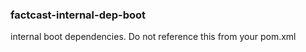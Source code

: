 ### factcast-internal-dep-boot

internal boot dependencies. Do not reference this from your pom.xml  